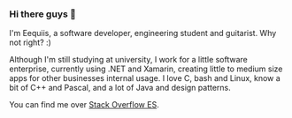 ### Hi there guys 👋

I'm Eequiis, a software developer, engineering student and guitarist. Why not right? :)

Although I'm still studying at university, I work for a little software enterprise, currently using .NET and Xamarin, creating little to medium size apps for other businesses internal usage. I love C, bash and Linux, know a bit of C++ and Pascal, and a lot of Java and design patterns.

You can find me over [Stack Overflow ES](https://es.stackoverflow.com/users/65833/eequiis-v%c3%a1squez).

<!--
**Eequiis/Eequiis** is a ✨ _special_ ✨ repository because its `README.md` (this file) appears on your GitHub profile.

Here are some ideas to get you started:

- 🔭 I’m currently working on ...
- 🌱 I’m currently learning ...
- 👯 I’m looking to collaborate on ...
- 🤔 I’m looking for help with ...
- 💬 Ask me about ...
- 📫 How to reach me: ...
- 😄 Pronouns: ...
- ⚡ Fun fact: ...
-->
